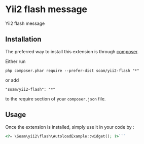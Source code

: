 Yii2 flash message
==================
Yii2 flash message

Installation
------------

The preferred way to install this extension is through [composer](http://getcomposer.org/download/).

Either run

```
php composer.phar require --prefer-dist soam/yii2-flash "*"
```

or add

```
"soam/yii2-flash": "*"
```

to the require section of your `composer.json` file.


Usage
-----

Once the extension is installed, simply use it in your code by  :

```php
<?= \Soam\yii2\flash\AutoloadExample::widget(); ?>```